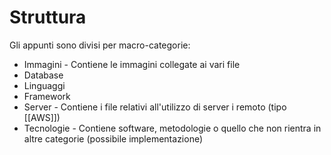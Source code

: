 # Struttura
Gli appunti sono divisi per macro-categorie:
- Immagini - Contiene le immagini collegate ai vari file
- Database
- Linguaggi
- Framework
- Server - Contiene i file relativi all'utilizzo di server i remoto (tipo [[AWS]])
- Tecnologie - Contiene software, metodologie o quello che non rientra in altre categorie (possibile implementazione)

